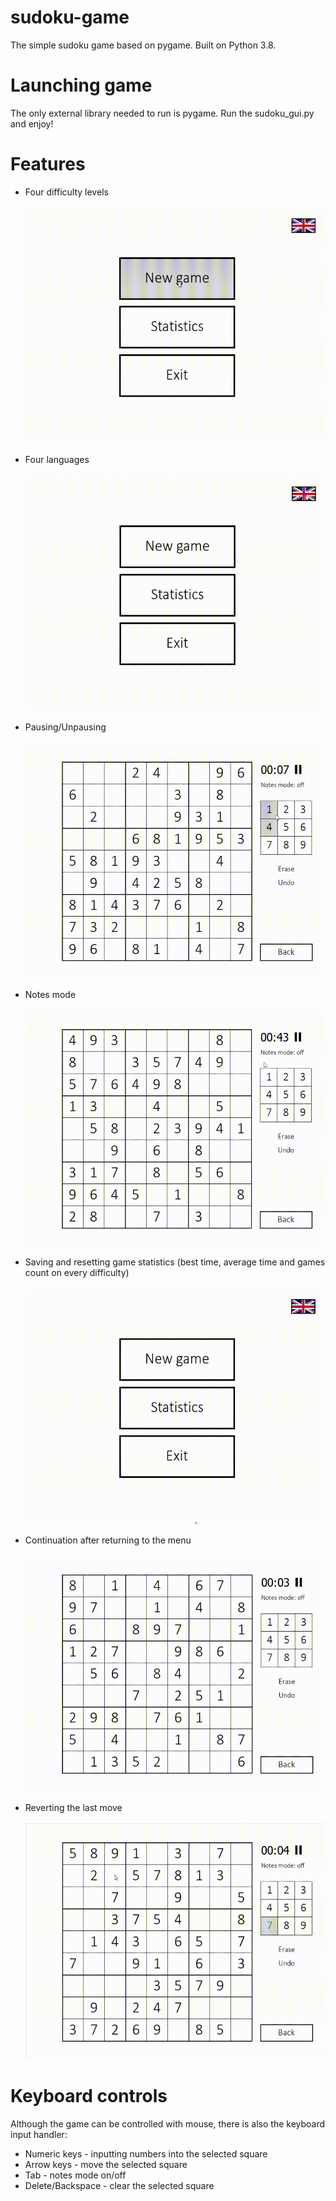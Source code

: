 # sudoku-game
The simple sudoku game based on pygame. Built on Python 3.8.

# Launching game
The only external library needed to run is pygame. Run the sudoku_gui.py and enjoy!

# Features
- Four difficulty levels<br><br>
  <img src='gifs/difficulty.gif' width=500px height=377px>
  
- Four languages<br><br>
  <img src='gifs/languages.gif' width=500px height=377px>

- Pausing/Unpausing<br><br>
  <img src='gifs/pausing.gif' width=500px height=377px>

- Notes mode<br><br>
  <img src='gifs/notes.gif' width=500px height=377px>

- Saving and resetting game statistics (best time, average time and games count on every difficulty)<br><br>
  <img src='gifs/stats.gif' width=500px height=377px>

- Continuation after returning to the menu<br><br>
  <img src='gifs/continue.gif' width=500px height=377px>

- Reverting the last move<br><br>
  <img src='gifs/undo.gif' width=500px height=377px>

# Keyboard controls
Although the game can be controlled with mouse, there is also the keyboard input handler:
- Numeric keys - inputting numbers into the selected square
- Arrow keys - move the selected square
- Tab - notes mode on/off
- Delete/Backspace - clear the selected square 

